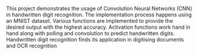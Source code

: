 This project demonstrates the usage of Convolution Neural Networks (CNN) in handwritten digit recognition. The implementation process happens using an MNIST dataset. Various functions are implemented to provide the desired output with the highest accuracy. Activation functions work hand in hand along with polling and convolution to predict handwritten digits. Handwritten digit recognition finds its application in digitising documents and OCR recognition
